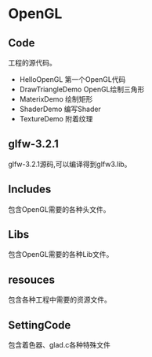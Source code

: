 # OpenGL #

## Code ##
工程的源代码。

- HelloOpenGL 第一个OpenGL代码
- DrawTriangleDemo OpenGL绘制三角形
- MaterixDemo 绘制矩形
- ShaderDemo 编写Shader
- TextureDemo 附着纹理

## glfw-3.2.1 ##
glfw-3.2.1源码,可以编译得到glfw3.lib。

## Includes ##
包含OpenGL需要的各种头文件。

## Libs ##
包含OpenGL需要的各种Lib文件。

## resouces ##
包含各种工程中需要的资源文件。

## SettingCode ##
包含着色器、glad.c各种特殊文件



